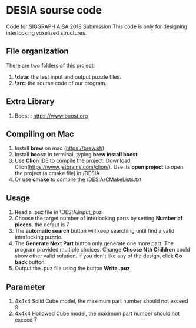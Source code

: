 # DESIA sourse code
Code for SIGGRAPH AISA 2018 Submission
This code is only for designing interlocking voxelized structures.

## File organization
There are two folders of this project:

1. **\data**: the test input and output puzzle files.
2. **\src**: the sourse code of our program.

## Extra Library
1. Boost : <https://www.boost.org>

## Compiling on Mac
1. Install **brew** on mac (https://brew.sh)
2. Install **boost**: in terminal, typing **brew install boost**
3. Use **Clion** IDE to compile the project: Download Clion(<https://www.jetbrains.com/clion/>). Use its **open project** to open the project (a cmake file) in /DESIA
4. Or use **cmake** to compile the /DESIA/CMakeLists.txt

## Usage

1. Read a .puz file in \DESIA\input_puz
2. Choose the target number of interlocking parts by setting **Number of pieces**. the defaut is 7
3. The **automatic search** button will keep searching until find a valid interlocking puzzle.
4. The **Generate Next Part** button only generate one more part. The program provided multiple choices. Change **Choose Nth Children** could show other valid solution. If you don't like any of the design, click **Go back** button.
5. Output the .puz file using the button **Write .puz**


## Parameter
1. 4x4x4 Solid Cube model, the maximum part number should not exceed 9
2. 4x4x4 Hollowed Cube model, the maximum part number should not exceed 7
